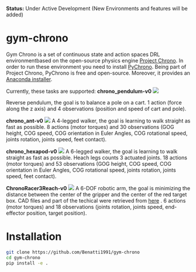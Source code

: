 **Status:** Under Active Development (New Environments and features will be added)

# gym-chrono

Gym Chrono is a set of continuous state and action spaces DRL environmentbased on the open-source physics engine [Project Chrono](https://projectchrono.org/). 
In order to run these environment you need to install [PyChrono](https://projectchrono.org/pychrono/). 
Being part of Project Chrono, PyChrono is free and open-source. Moreover, it provides an [Anaconda installer](https://anaconda.org/projectchrono/pychrono).

Currently, these tasks are supported:
**chrono_pendulum-v0** 
![](http://projectchrono.org/assets/manual/Tutorial_tensorflow_pendulum.jpg)

Reverse pendulum, the goal is to balance a pole on a cart.  1 action (force along the z axis) and 4 observations (position and speed of cart and pole).

**chrono_ant-v0** 
![](http://projectchrono.org/assets/manual/Tutorial_tensorflow_ant.jpg)
A 4-legged walker, the goal is learning to walk straight as fast as possible. 8 actions (motor torques) and 30 observations (GOG height, COG speed, COG orientation in Euler Angles, COG rotational speed, joints rotation, joints speed, feet contact).

**chrono_hexapod-v0** 
![](http://projectchrono.org/assets/manual/Tutorial_tensorflow_ant.jpg)
A 6-legged walker, the goal is learning to walk straight as fast as possible. Heach legs counts 3 actuated joints.
18 actions (motor torques) and 53 observations (GOG height, COG speed, COG orientation in Euler Angles, COG rotational speed, joints rotation, joints speed, feet contact).

**ChronoRacer3Reach-v0** 
![](http://projectchrono.org/assets/manual/Tutorial_tensorflow_ant.jpg)
A 6-DOF robotic arm, the goal is minimizing the distance between the center of the gripper and the center of the red target box. CAD files and part of the techical were retrieved from  [here](https://www.comau.com/IT/le-nostre-competenze/robotics/robot-team/racer-3-063) .
6 actions (motor torques) and 18 observations (joints rotation, joints speed, end-effector position, target position).

# Installation

```bash
git clone https://github.com/Benatti1991/gym-chrono
cd gym-chrono
pip install -e .
```
